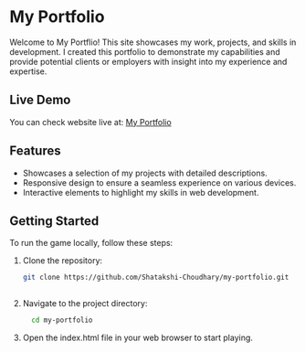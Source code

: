 # My Portfolio

Welcome to My Portflio! This site showcases my work, projects, and skills in development.
I created this portfolio to demonstrate my capabilities and provide potential clients or employers with insight into my experience and expertise.

## Live Demo

You can check website live at: [My Portfolio](https://shatakshi-choudhary.github.io/my-portfolio/)

## Features

- Showcases a selection of my projects with detailed descriptions.
- Responsive design to ensure a seamless experience on various devices.
- Interactive elements to highlight my skills in web development.

## Getting Started

To run the game locally, follow these steps:

1. Clone the repository:
   ```bash
   git clone https://github.com/Shatakshi-Choudhary/my-portfolio.git
  
2. Navigate to the project directory:
    ```bash
      cd my-portfolio
    ```

3. Open the index.html file in your web browser to start playing.
